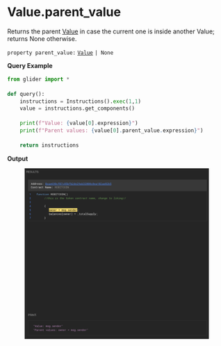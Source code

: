 # Value.parent\_value

Returns the parent [Value](./) in case the current one is inside another Value; returns None otherwise.

`property parent_value:` [`Value`](./) `| None`

**Query Example**

```python
from glider import *

def query():
    instructions = Instructions().exec(1,1)
    value = instructions.get_components()

    print(f"Value: {value[0].expression}")
    print(f"Parent values: {value[0].parent_value.expression}")
    
    return instructions
```

**Output**

<figure><img src="../../.gitbook/assets/image.png" alt=""><figcaption></figcaption></figure>
